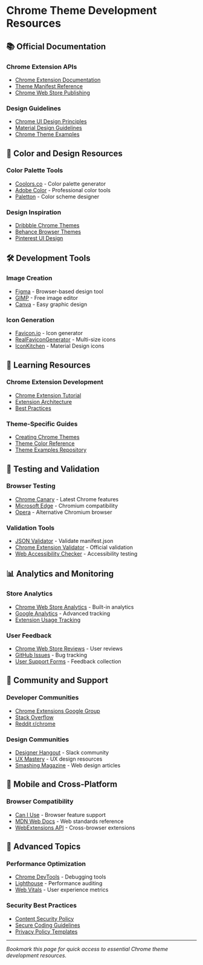 # Chrome Theme Development Resources

## 📚 Official Documentation

### Chrome Extension APIs
- [Chrome Extension Documentation](https://developer.chrome.com/docs/extensions/)
- [Theme Manifest Reference](https://developer.chrome.com/docs/extensions/mv3/themes/)
- [Chrome Web Store Publishing](https://developer.chrome.com/docs/webstore/)

### Design Guidelines
- [Chrome UI Design Principles](https://developer.chrome.com/docs/extensions/mv3/user_interface/)
- [Material Design Guidelines](https://material.io/design)
- [Chrome Theme Examples](https://chrome.google.com/webstore/category/themes)

## 🎨 Color and Design Resources

### Color Palette Tools
- [Coolors.co](https://coolors.co/) - Color palette generator
- [Adobe Color](https://color.adobe.com/) - Professional color tools
- [Paletton](https://paletton.com/) - Color scheme designer

### Design Inspiration
- [Dribbble Chrome Themes](https://dribbble.com/search/chrome-theme)
- [Behance Browser Themes](https://www.behance.net/search/projects/?search=browser%20theme)
- [Pinterest UI Design](https://pinterest.com/search/pins/?q=chrome%20theme)

## 🛠️ Development Tools

### Image Creation
- [Figma](https://figma.com) - Browser-based design tool
- [GIMP](https://gimp.org) - Free image editor
- [Canva](https://canva.com) - Easy graphic design

### Icon Generation
- [Favicon.io](https://favicon.io/) - Icon generator
- [RealFaviconGenerator](https://realfavicongenerator.net/) - Multi-size icons
- [IconKitchen](https://icon.kitchen/) - Material Design icons

## 📖 Learning Resources

### Chrome Extension Development
- [Chrome Extension Tutorial](https://developer.chrome.com/docs/extensions/mv3/getstarted/)
- [Extension Architecture](https://developer.chrome.com/docs/extensions/mv3/architecture-overview/)
- [Best Practices](https://developer.chrome.com/docs/extensions/mv3/devguide/)

### Theme-Specific Guides
- [Creating Chrome Themes](https://developer.chrome.com/docs/extensions/mv3/themes/)
- [Theme Color Reference](https://developer.chrome.com/docs/extensions/reference/theme/)
- [Theme Examples Repository](https://github.com/GoogleChrome/chrome-extensions-samples)

## 🔧 Testing and Validation

### Browser Testing
- [Chrome Canary](https://www.google.com/chrome/canary/) - Latest Chrome features
- [Microsoft Edge](https://www.microsoft.com/edge) - Chromium compatibility
- [Opera](https://www.opera.com/) - Alternative Chromium browser

### Validation Tools
- [JSON Validator](https://jsonlint.com/) - Validate manifest.json
- [Chrome Extension Validator](https://chrome.google.com/webstore/devconsole/) - Official validation
- [Web Accessibility Checker](https://wave.webaim.org/) - Accessibility testing

## 📊 Analytics and Monitoring

### Store Analytics
- [Chrome Web Store Analytics](https://chrome.google.com/webstore/devconsole/) - Built-in analytics
- [Google Analytics](https://analytics.google.com/) - Advanced tracking
- [Extension Usage Tracking](https://developer.chrome.com/docs/extensions/mv3/analytics/)

### User Feedback
- [Chrome Web Store Reviews](https://chrome.google.com/webstore/devconsole/) - User reviews
- [GitHub Issues](https://github.com/) - Bug tracking
- [User Support Forms](https://forms.google.com/) - Feedback collection

## 🌟 Community and Support

### Developer Communities
- [Chrome Extensions Google Group](https://groups.google.com/forum/#!forum/chromium-extensions)
- [Stack Overflow](https://stackoverflow.com/questions/tagged/chrome-extension)
- [Reddit r/chrome](https://reddit.com/r/chrome)

### Design Communities
- [Designer Hangout](https://designerhangout.co/) - Slack community
- [UX Mastery](https://uxmastery.com/) - UX design resources
- [Smashing Magazine](https://smashingmagazine.com/) - Web design articles

## 📱 Mobile and Cross-Platform

### Browser Compatibility
- [Can I Use](https://caniuse.com/) - Browser feature support
- [MDN Web Docs](https://developer.mozilla.org/) - Web standards reference
- [WebExtensions API](https://developer.mozilla.org/docs/Mozilla/Add-ons/WebExtensions) - Cross-browser extensions

## 🚀 Advanced Topics

### Performance Optimization
- [Chrome DevTools](https://developer.chrome.com/docs/devtools/) - Debugging tools
- [Lighthouse](https://developers.google.com/web/tools/lighthouse/) - Performance auditing
- [Web Vitals](https://web.dev/vitals/) - User experience metrics

### Security Best Practices
- [Content Security Policy](https://developer.chrome.com/docs/extensions/mv3/intro/mv3-migration/#content-security-policy)
- [Secure Coding Guidelines](https://developer.chrome.com/docs/extensions/mv3/security/)
- [Privacy Policy Templates](https://privacypolicytemplate.net/)

---

*Bookmark this page for quick access to essential Chrome theme development resources.*